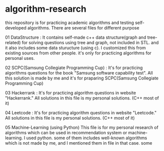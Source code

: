 # algorithm-research

this repository is for practicing academic algorithms and testing self-developed algorithms. There are several files for different purpose

01 DataStructure :
	It contains self-made c++ data structure(graph and tree-related) for solving questions using tree and graph, not included in STL.
	and it also includes some data sturucture (using c). I customized this from existing sources from other people. it's only for
	practicing algorithms for personal uses.
		
02 SCPC(Samsung Collegiate Programming Cup) :
	It's for practicing algorithms questions for the book "Samsung software capability test".
    All this solution is made by me and it's for praparing SCPC(Samsung Collegiate Programming Cup)

03 Hackerrank :
	It's for practicing algorithm questions in website "Hackerrank." All solutions in this file is my personal solutions. (C++ most of it)

04 Leetcode :
	It's for practicing algorithm questions in website "Leetcode." All solutions in this file is my personal solutions. (C++ most of it)
	
	
05 Machine-Learning (using Python)
	This file is for my personal research of algorithms which can be used in recommendation system or machine-learning. I used python.
	some of them includes well-known algorithms which is not made by me, and I mentioned them in file in that case.
	some 
